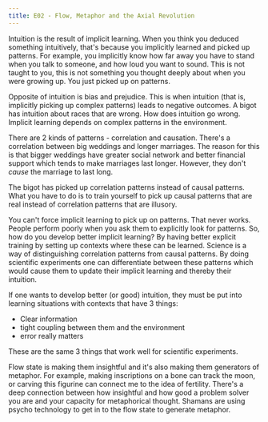 ```yaml
---
title: E02 - Flow, Metaphor and the Axial Revolution
---
```


Intuition is the result of implicit learning. When you think you deduced something intuitively, that's because you implicitly learned and picked up patterns. For example, you implicitly know how far away you have to stand when you talk to someone, and how loud you want to sound. This is not taught to you, this is not something you thought deeply about when you were growing up. You just picked up on patterns.

Opposite of intuition is bias and prejudice. This is when intuition (that is, implicitly picking up complex patterns) leads to negative outcomes. A bigot has intuition about races that are wrong. How does intuition go wrong. Implicit learning depends on complex patterns in the environment.

There are 2 kinds of patterns - correlation and causation. There's a correlation between big weddings and longer marriages. The reason for this is that bigger weddings have greater social network and better financial support which tends to make marriages last longer. However, they don't *cause* the marriage to last long.

The bigot has picked up correlation patterns instead of causal patterns. What you have to do is to train yourself to pick up causal patterns that are real instead of correlation patterns that are illusory.

You can't force implicit learning to pick up on patterns. That never works. People perform poorly when you ask them to explicitly look for patterns. So, how do you develop better implicit learning? By having better explicit training by setting up contexts where these can be learned. Science is a way of distinguishing correlation patterns from causal patterns. By doing scientific experiments one can differentiate between these patterns which would cause them to update their implicit learning and thereby their intuition.

If one wants to develop better (or good) intuition, they must be put into learning situations with contexts that have 3 things:

-   Clear information
-   tight coupling between them and the environment
-   error really matters

These are the same 3 things that work well for scientific experiments.

Flow state is making them insightful and it's also making them generators of metaphor. For example, making inscriptions on a bone can track the moon, or carving this figurine can connect me to the idea of fertility. There's a deep connection between how insightful and how good a problem solver you are and your capacity for metaphorical thought. Shamans are using psycho technology to get in to the flow state to generate metaphor.
